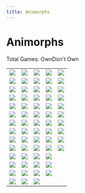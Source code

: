 ```yaml
---
title: Animorphs
---
```


Animorphs
========

<script type="text/javascript">
    $(document).ready(function() {
        $(".have-key").html($(".book-list .have").length + " Own");
        $(".dont-have-key").html($(".book-list .dont-have").length + " Don't Own");
    });
</script>

<div>Total Games: </span><span class="have-key">Own</span><span class="dont-have-key">Don't Own</span></div>

<table class="book-list">
<tr>
<td><image src="/images/animorphs/sbk1.jpg" class="dont-have"/></td>
<td><image src="/images/animorphs/sbk2.jpg" class="dont-have"/></td>
<td><image src="/images/animorphs/sbk3.jpg" class="dont-have"/></td>
<td><image src="/images/animorphs/sbk4.jpg" class="dont-have"/></td>
<td><image src="/images/animorphs/sbk5.jpg" class="dont-have"/></td>
</tr>
<tr>
<td><image src="/images/animorphs/sbk6.jpg" class="dont-have"/></td>
<td><image src="/images/animorphs/sbk7.jpg" class="dont-have"/></td>
<td><image src="/images/animorphs/sbk8.jpg" class="have"/></td>
<td><image src="/images/animorphs/sbk9.jpg" class="have"/></td>
<td><image src="/images/animorphs/sbk10.jpg" class="dont-have"/></td>
</tr>
<tr>
<td><image src="/images/animorphs/sbk11.jpg" class="dont-have"/></td>
<td><image src="/images/animorphs/sbk12.jpg" class="dont-have"/></td>
<td><image src="/images/animorphs/sbk13.jpg" class="dont-have"/></td>
<td><image src="/images/animorphs/sbk14.jpg" class="dont-have"/></td>
<td><image src="/images/animorphs/sbk15.jpg" class="have"/></td>
</tr>
<tr>
<td><image src="/images/animorphs/sbk16.jpg" class="dont-have"/></td>
<td><image src="/images/animorphs/sbk17.jpg" class="dont-have"/></td>
<td><image src="/images/animorphs/sbk18.jpg" class="dont-have"/></td>
<td><image src="/images/animorphs/sbk19.jpg" class="dont-have"/></td>
<td><image src="/images/animorphs/sbk20.jpg" class="dont-have"/></td>
</tr>
<tr>
<td><image src="/images/animorphs/sbk21.jpg" class="dont-have"/></td>
<td><image src="/images/animorphs/sbk22.jpg" class="dont-have"/></td>
<td><image src="/images/animorphs/sbk23.jpg" class="have"/></td>
<td><image src="/images/animorphs/sbk24.jpg" class="dont-have"/></td>
<td><image src="/images/animorphs/sbk25.jpg" class="dont-have"/></td>
</tr>
<tr>
<td><image src="/images/animorphs/sbk26.jpg" class="dont-have"/></td>
<td><image src="/images/animorphs/sbk27.jpg" class="dont-have"/></td>
<td><image src="/images/animorphs/sbk28.jpg" class="dont-have"/></td>
<td><image src="/images/animorphs/sbk29.jpg" class="dont-have"/></td>
<td><image src="/images/animorphs/sbk30.jpg" class="dont-have"/></td>
</tr>
<tr>
<td><image src="/images/animorphs/sbk31.jpg" class="dont-have"/></td>
<td><image src="/images/animorphs/sbk32.jpg" class="have"/></td>
<td><image src="/images/animorphs/sbk33.jpg" class="dont-have"/></td>
<td><image src="/images/animorphs/sbk34.jpg" class="dont-have"/></td>
<td><image src="/images/animorphs/sbk35.jpg" class="have"/></td>
</tr>
<tr>
<td><image src="/images/animorphs/sbk36.jpg" class="dont-have"/></td>
<td><image src="/images/animorphs/sbk37.jpg" class="have"/></td>
<td><image src="/images/animorphs/sbk38.jpg" class="dont-have"/></td>
<td><image src="/images/animorphs/sbk39.jpg" class="dont-have"/></td>
<td><image src="/images/animorphs/sbk40.jpg" class="dont-have"/></td>
</tr>
<tr>
<td><image src="/images/animorphs/sbk41.jpg" class="dont-have"/></td>
<td><image src="/images/animorphs/sbk42.jpg" class="dont-have"/></td>
<td><image src="/images/animorphs/sbk43.jpg" class="dont-have"/></td>
<td><image src="/images/animorphs/sbk44.jpg" class="dont-have"/></td>
<td><image src="/images/animorphs/sbk45.jpg" class="dont-have"/></td>
</tr>
<tr>
<td><image src="/images/animorphs/sbk46.jpg" class="dont-have"/></td>
<td><image src="/images/animorphs/sbk47.jpg" class="dont-have"/></td>
<td><image src="/images/animorphs/sbk48.jpg" class="dont-have"/></td>
<td><image src="/images/animorphs/sbk49.jpg" class="dont-have"/></td>
<td><image src="/images/animorphs/sbk50.jpg" class="dont-have"/></td>
</tr>
<tr>
<td><image src="/images/animorphs/sbk51.jpg" class="dont-have"/></td>
<td><image src="/images/animorphs/sbk52.jpg" class="dont-have"/></td>
<td><image src="/images/animorphs/sbk53.jpg" class="dont-have"/></td>
<td><image src="/images/animorphs/sbk54.jpg" class="dont-have"/></td>
</tr>

<tr>
<td><image src="/images/animorphs/sm1.jpg" class="dont-have"/></td>
<td><image src="/images/animorphs/sm2.jpg" class="dont-have"/></td>
<td><image src="/images/animorphs/sm3.jpg" class="dont-have"/></td>
<td><image src="/images/animorphs/sm4.jpg" class="dont-have"/></td>
</tr>

<tr>
<td><image src="/images/animorphs/sand.jpg" class="have"/></td>
<td><image src="/images/animorphs/sel.jpg" class="dont-have"/></td>
<td><image src="/images/animorphs/svisser.jpg" class="dont-have"/></td>
<td><image src="/images/animorphs/shork.jpg" class="have"/></td>
</tr>

<tr>
<td><image src="/images/animorphs/salt1.jpg" class="dont-have"/></td>
<td><image src="/images/animorphs/salt2.jpg" class="dont-have"/></td>
<td><image src="/images/animorphs/sm3.jpg" class="dont-have"/></td>
</tr>
</table>


